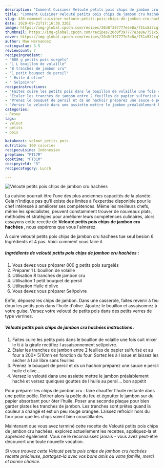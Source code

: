 ```yaml
---
description: "Comment Cuisiner Velouté petits pois chips de jambon cru hachées"
title: "Comment Cuisiner Velouté petits pois chips de jambon cru hachées"
slug: 436-comment-cuisiner-veloute-petits-pois-chips-de-jambon-cru-hachees
date: 2020-09-21T17:16:38.326Z
image: https://img-global.cpcdn.com/recipes/20d8f397777e3e8a/751x532cq70/veloute-petits-pois-chips-de-jambon-cru-hachees-photo-principale-de-la-recette.jpg
thumbnail: https://img-global.cpcdn.com/recipes/20d8f397777e3e8a/751x532cq70/veloute-petits-pois-chips-de-jambon-cru-hachees-photo-principale-de-la-recette.jpg
cover: https://img-global.cpcdn.com/recipes/20d8f397777e3e8a/751x532cq70/veloute-petits-pois-chips-de-jambon-cru-hachees-photo-principale-de-la-recette.jpg
author: Mae Hernandez
ratingvalue: 3.5
reviewcount: 7
recipeingredient:
- "800 g petits pois surgels"
- "1 L bouillon de volaille"
- "8 tranches de jambon cru"
- "1 petit bouquet de persil"
- " Huile d olive"
- " Selpoivre"
recipeinstructions:
- "Faites cuire les petits pois dans le bouillon de volaille une fois cuit mixer le tt à la girafe rectifiez l assaisonnement sel/poivre."
- "Étaler les tranches de jambon entre 2 feuilles de papier sulfurisé et au four a 200* 5/10mn en fonction du four. Sortez les à l issue et laissez les sécher à l air libre sans feuilles."
- "Prenez le bouquet de persil et ds un hachoir préparez une sauce e persil huile d olive..."
- "Versez le velouté dans une assiette mettre le jambon préalablement haché et versez quelques gouttes de l huile au persil... bon appétit"
categories:
- Resep
tags:
- velout
- petits
- pois

katakunci: velout petits pois 
nutrition: 160 calories
recipecuisine: Indonesian
preptime: "PT17M"
cooktime: "PT31M"
recipeyield: "3"
recipecategory: Lunch

---
```



![Velouté petits pois chips de jambon cru hachées](https://img-global.cpcdn.com/recipes/20d8f397777e3e8a/751x532cq70/veloute-petits-pois-chips-de-jambon-cru-hachees-photo-principale-de-la-recette.jpg)

La cuisine pourrait être l'une des plus anciennes capacités de la planète. Cela n'indique pas qu'il existe des limites à l'expertise disponible pour le chef intéressé à améliorer ses compétences. Même les meilleurs chefs, même les spécialistes, peuvent constamment trouver de nouveaux plats, méthodes et stratégies pour améliorer leurs compétences culinaires, alors essayons cette recette de <strong> Velouté petits pois chips de jambon cru hachées </strong>, nous espérons que vous l'aimerez.

<!--inarticleads1-->

À cuire velouté petits pois chips de jambon cru hachées tue seul besion 6 Ingrédients et 4 pas. Voici comment vous faire il.

##### Ingrédients de velouté petits pois chips de jambon cru hachées :

1. Vous devez vous préparer 800 g petits pois surgelés
1. Préparer 1 L bouillon de volaille
1. Utilisation 8 tranches de jambon cru
1. Utilisation 1 petit bouquet de persil
1. Utilisation  Huile d olive
1. Vous devez vous préparer  Sel/poivre


Enfin, déposez les chips de jambon. Dans une casserole, faites revenir à feu doux les petits pois dans l&#39;huile d&#39;olive. Ajoutez le bouillon et assaisonnez à votre guise. Versez votre velouté de petits pois dans des petits verres de type verrines. 

<!--inarticleads2-->

##### Velouté petits pois chips de jambon cru hachées instructions :

1. Faites cuire les petits pois dans le bouillon de volaille une fois cuit mixer le tt à la girafe rectifiez l assaisonnement sel/poivre.
1. Étaler les tranches de jambon entre 2 feuilles de papier sulfurisé et au four a 200* 5/10mn en fonction du four. Sortez les à l issue et laissez les sécher à l air libre sans feuilles.
1. Prenez le bouquet de persil et ds un hachoir préparez une sauce e persil huile d olive...
1. Versez le velouté dans une assiette mettre le jambon préalablement haché et versez quelques gouttes de l huile au persil... bon appétit


Pour préparer les chips de jambon cru : faire chauffer l&#39;huile restante dans une petite poêle. Retirer alors la poêle du feu et égoutter le jambon sur du papier absorbant pour ôter l&#39;huile. Poser une seconde plaque pour bien garder plates les tranches de jambon. Les tranches sont prêtes quand la couleur a changé et est un peu rouge orangée. Laissez refroidir hors du four pour que les chips soient bien croustillantes. 

<!--inarticleads1-->

<p>
Maintenant que vous avez terminé cette recette de Velouté petits pois chips de jambon cru hachées, explorez actuellement les recettes, appliquez-la et appréciez également. Vous ne le reconnaissez jamais - vous avez peut-être découvert une toute nouvelle vocation.
</p>

<p>
<i>Si vous trouvez cette Velouté petits pois chips de jambon cru hachées recette précieuse, partagez-la avec vos bons amis ou votre famille, merci et bonne chance.</i>
</p>
